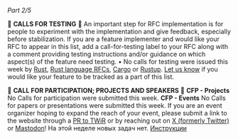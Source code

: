 *Part 2/5*

📰 **CALLS FOR TESTING** 📰
An important step for RFC implementation is for people to experiment with the implementation and give feedback, especially before stabilization\.
If you are a feature implementer and would like your RFC to appear in this list, add a call\-for\-testing label to your RFC along with a comment providing testing instructions and/or guidance on which aspect\(s\) of the feature need testing\.
• No calls for testing were issued this week by [Rust](https://github.com/rust-lang/rust/labels/call-for-testing), [Rust language RFCs](https://github.com/rust-lang/rfcs/issues?q=label%3Acall-for-testing), [Cargo](https://github.com/rust-lang/cargo/labels/call-for-testing) or [Rustup](https://github.com/rust-lang/rustup/labels/call-for-testing)\.
[Let us know](https://github.com/rust-lang/this-week-in-rust/issues) if you would like your feature to be tracked as a part of this list\.

📰 **CALL FOR PARTICIPATION; PROJECTS AND SPEAKERS** 📰
**CFP \- Projects**
No Calls for participation were submitted this week\.
**CFP \- Events**
No Calls for papers or presentations were submitted this week\.
If you are an event organizer hoping to expand the reach of your event, please submit a link to the website through a [PR to TWiR](https://github.com/rust-lang/this-week-in-rust) or by reaching out on [X \(formerly Twitter\)](https://x.com/ThisWeekInRust) or [Mastodon](https://mastodon.social/@thisweekinrust)\!
На этой неделе новых задач нет\. [Инструкции](https://github.com/rust-lang/this-week-in-rust#call-for-participation-guidelines)
